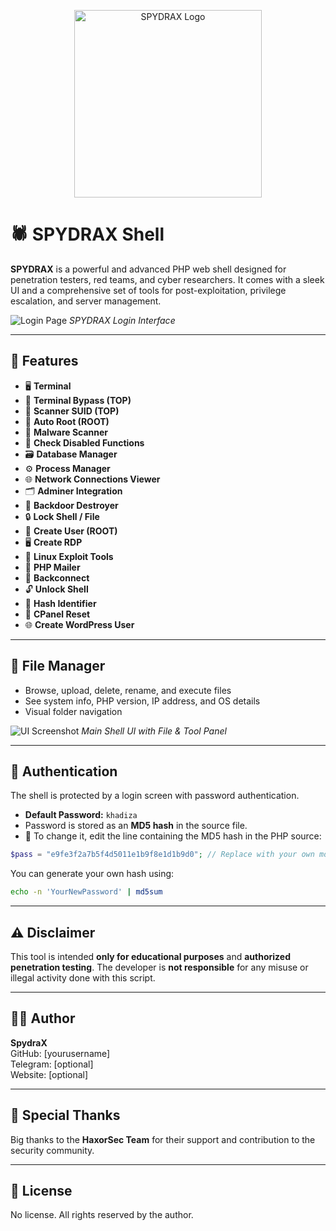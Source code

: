 
<p align="center">
  <img src="https://i.ibb.co/bgF3J4k1/retouch-2025062617044531.jpg" alt="SPYDRAX Logo" width="300"/>
</p>

# 🕷️ SPYDRAX Shell

**SPYDRAX** is a powerful and advanced PHP web shell designed for penetration testers, red teams, and cyber researchers. It comes with a sleek UI and a comprehensive set of tools for post-exploitation, privilege escalation, and server management.

![Login Page](https://i.ibb.co/rKPcNPys/Screenshot-20250626-220111.jpg)
*SPYDRAX Login Interface*

---

## 🚀 Features

- 🖥️ **Terminal**
- 🧨 **Terminal Bypass (TOP)**
- 🧪 **Scanner SUID (TOP)**
- 🔐 **Auto Root (ROOT)**
- 🦠 **Malware Scanner**
- 🚫 **Check Disabled Functions**
- 🗃️ **Database Manager**
- ⚙️ **Process Manager**
- 🌐 **Network Connections Viewer**
- 🗂️ **Adminer Integration**
- 👾 **Backdoor Destroyer**
- 🔒 **Lock Shell / File**
- 👤 **Create User (ROOT)**
- 🖥️ **Create RDP**
- 🧬 **Linux Exploit Tools**
- 📧 **PHP Mailer**
- 🔄 **Backconnect**
- 🔓 **Unlock Shell**
- 🧬 **Hash Identifier**
- 🔁 **CPanel Reset**
- 🌐 **Create WordPress User**

---

## 📂 File Manager

- Browse, upload, delete, rename, and execute files
- See system info, PHP version, IP address, and OS details
- Visual folder navigation

![UI Screenshot](https://i.ibb.co/5WchQhP6/Screenshot-20250626-220234.jpg)
*Main Shell UI with File & Tool Panel*

---

## 🔐 Authentication

The shell is protected by a login screen with password authentication.

- **Default Password:** `khadiza`
- Password is stored as an **MD5 hash** in the source file.
- 🔁 To change it, edit the line containing the MD5 hash in the PHP source:

```php
$pass = "e9fe3f2a7b5f4d5011e1b9f8e1d1b9d0"; // Replace with your own md5 hash
```

You can generate your own hash using:

```bash
echo -n 'YourNewPassword' | md5sum
```

---

## ⚠️ Disclaimer

This tool is intended **only for educational purposes** and **authorized penetration testing**. The developer is **not responsible** for any misuse or illegal activity done with this script.

---

## 🧑‍💻 Author

**SpydraX**  
GitHub: [yourusername]  
Telegram: [optional]  
Website: [optional]

---

## 🙏 Special Thanks

Big thanks to the **HaxorSec Team** for their support and contribution to the security community.

---

## 📜 License

No license. All rights reserved by the author.
